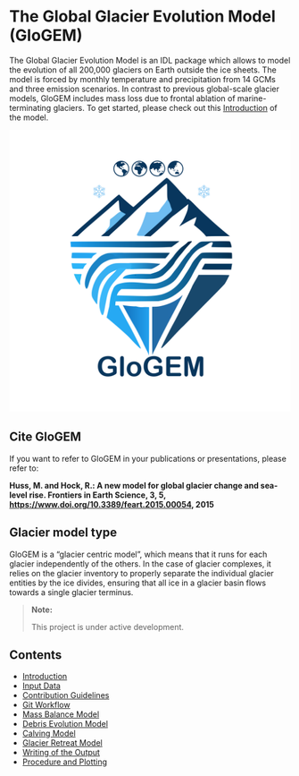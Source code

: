 # The Global Glacier Evolution Model (GloGEM)

The Global Glacier Evolution Model is an IDL package which allows to model the evolution of all 200,000 glaciers on Earth outside the ice sheets. 
The model is forced by monthly temperature and precipitation from 14 GCMs and three emission scenarios. In contrast to previous global-scale glacier models, 
GloGEM includes mass loss due to frontal ablation of marine-terminating glaciers. To get started, please check out this [Introduction](00.-Introduction.md) of the model.

![GloGEM logo](images/GloGEM_logo.png)

## Cite GloGEM

If you want to refer to GloGEM in your publications or presentations, please refer to:

**Huss, M. and Hock, R.: A new model for global glacier change and sea-level rise. Frontiers in Earth Science, 3, 5, https://www.doi.org/10.3389/feart.2015.00054, 2015**

## Glacier model type

GloGEM is a “glacier centric model”, which means that it runs for each glacier independently of the others. In the case of glacier complexes, 
it relies on the glacier inventory to properly separate the individual glacier entities by the ice divides, ensuring that all ice in a glacier 
basin flows towards a single glacier terminus.

> **Note:**
> 
> This project is under active development.

## Contents

- [Introduction](00.-Introduction.md)
- [Input Data](02.-Input-data.md)
- [Contribution Guidelines](03.-Contribution-guidelines.md)
- [Git Workflow](04.-Git-workflow.md)
- [Mass Balance Model](05.-Mass-balance-model.md)
- [Debris Evolution Model](06.-Debris-evo-model.md)
- [Calving Model](07.-Calving-model.md)
- [Glacier Retreat Model](13.-Glacier-retreat-model.md)
- [Writing of the Output](14.-Writing-of-the-output.md)
- [Procedure and Plotting](15.-Procedure-and-plotting.md)